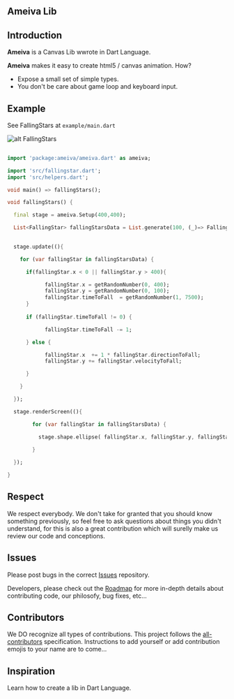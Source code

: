 ## Ameiva **Lib**


## Introduction

**Ameiva**  is a Canvas Lib wwrote in Dart Language.

**Ameiva** makes it easy to create html5 / canvas animation. How?

* Expose a small set of simple types.
* You don't be care about game loop and keyboard input.

## Example

See FallingStars at `example/main.dart` 

![alt FallingStars](https://github.com/ravencodde/ameiva/blob/master/fallingstars.png?raw=true)



```dart
  
import 'package:ameiva/ameiva.dart' as ameiva;

import 'src/fallingstar.dart';
import 'src/helpers.dart';

void main() => fallingStars();

void fallingStars() {

  final stage = ameiva.Setup(400,400);

  List<FallingStar> fallingStarsData = List.generate(100, (_)=> FallingStar(getRandomNumber, 400,100));
 

  stage.update((){

    for (var fallingStar in fallingStarsData) {

      if(fallingStar.x < 0 || fallingStar.y > 400){

            fallingStar.x = getRandomNumber(0, 400);
            fallingStar.y = getRandomNumber(0, 100);
            fallingStar.timeToFall  = getRandomNumber(1, 7500);
      }
      
      if (fallingStar.timeToFall != 0) {

            fallingStar.timeToFall -= 1;

      } else {

            fallingStar.x  += 1 * fallingStar.directionToFall;
            fallingStar.y += fallingStar.velocityToFall;

      }

    }

  });

  stage.renderScreen((){

        for (var fallingStar in fallingStarsData) {

          stage.shape.ellipse( fallingStar.x, fallingStar.y, fallingStar.diameter, 0, 360, lineColor: fallingStar.color );
          
        }

  });   

}

```

## Respect
We respect everybody. We don't take for granted that you should know something previously, so feel free to ask questions about things you didn't understand, for this is also a great contribution which will surelly make us review our code and conceptions.


## Issues
Please post bugs in the correct [Issues](https://github.com/ravencodde/ameiva/issues) repository.

Developers, please check out the [Roadmap](https://github.com/ravencodde/ameiva/blob/master/Documents/ROADMAP.md) for more in-depth details about contributing code, our philosofy, bug fixes, etc...


## Contributors
We DO recognize all types of contributions. This project follows the [all-contributors](https://github.com/kentcdodds/all-contributors) specification. Instructions to add yourself or add contribution emojis to your name are to come...



## Inspiration

Learn how to create a lib in Dart Language.


